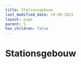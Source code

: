 ```yaml
---
title: Stationsgebouw
last_modified_date: 19-09-2023
layout: page
parent: S
has_children: false
---
```


Stationsgebouw
==============

